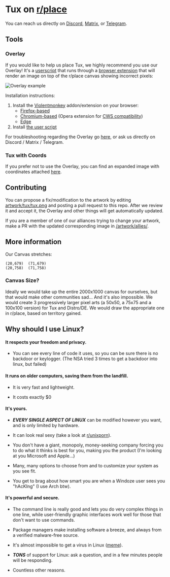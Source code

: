 # Tux on [r/place](https://www.reddit.com/r/place/?cx=36&cy=736&px=12)

You can reach us directly on [Discord](https://discord.gg/cYB7GjWNp8), [Matrix](https://matrix.to/#/#placetux:matrix.org), or [Telegram](https://t.me/+ykZ9LXrdFJZkNzRh).

## Tools

### Overlay

If you would like to help us place Tux, we highly recommend you use our Overlay! It's a [userscript](https://wikipedia.org/wiki/Userscript) that runs through a [browser extension](https://en.wikipedia.org/wiki/Browser_extension) that will render an image on top of the r/place canvas showing incorrect pixels:

![Overlay example](https://raw.githubusercontent.com/r-PlaceTux/place_tux/main/overlay/example.png)

Installation instructions:

1. Install the [Violentmonkey](https://violentmonkey.github.io/) addon/extension on your browser:
    - [Firefox-based](https://addons.mozilla.org/addon/violentmonkey)
    - [Chromium-based](https://chrome.google.com/webstore/detail/jinjaccalgkegednnccohejagnlnfdag) (Opera extension for [CWS compatibility](https://addons.opera.com/extensions/details/install-chrome-extensions/))
    - [Edge](https://microsoftedge.microsoft.com/addons/detail/violentmonkey/eeagobfjdenkkddmbclomhiblgggliao)
3. Install [the user script](https://r-placetux.github.io/place_tux/userscript.user.js)

For troubleshooting regarding the Overlay go [here](https://github.com/r-PlaceTux/place_tux/tree/main/overlay), or ask us directly on Discord / Matrix / Telegram.

### Tux with Coords

If you prefer not to use the Overlay, you can find an expanded image with coordinates attached [here](https://r-placetux.github.io/place_tux/tux_coords.png).

## Contributing

You can propose a fix/modification to the artwork by editing [artwork/tux/tux.png](https://github.com/r-PlaceTux/place_tux/blob/main/artwork/tux/tux.png) and posting a pull request to this repo. After we review it and accept it, the Overlay and other things will get automatically updated.

If you are a member of one of our alliances trying to change your artwork, make a PR with the updated corresponding image in [/artwork/allies/](https://github.com/r-PlaceTux/place_tux/tree/main/artwork/allies).

## More information

Our Canvas stretches:

```
(20,679)  (71,679)
(20,758)  (71,758)
```

### Canvas Size?

Ideally we would take up the entire 2000x1000 canvas for ourselves, but that would make other communities sad... And it's also impossible. We would create 3 progressively larger pixel arts (a 50x50, a 75x75 and a 100x100 version) for Tux and Distro/DE. We would draw the appropriate one in r/place, based on territory gained.

## Why should I use Linux?

#### It respects your freedom and privacy.

- You can see every line of code it uses, so you can be sure there is no backdoor or keylogger. (The NSA tried 3 times to get a backdoor into linux, but failed)

#### It runs on older computers, saving them from the landfill.

- It is very fast and lightweight.

- It costs exactly $0

#### It's yours.

- **_EVERY SINGLE ASPECT OF LINUX_** can be modified however you want, and is only limited by hardware.

- It can look real sexy (take a look at [r/unixporn](https://reddit.com/r/unixporn/)).

- You don't have a giant, monopoly, money-seeking company forcing you to do what it thinks is best for you, making you the product (I'm looking at you Microsoft and Apple...)

- Many, many options to choose from and to customize your system as you see fit.

- You get to brag about how smart you are when a Windoze user sees you "hAcKIng" (I use Arch btw).

#### It's powerful and secure.

- The command line is really good and lets you do very complex things in one line, while user-friendly graphic interfaces work well for those that don't want to use commands.

- Package managers make installing software a breeze, and always from a verified malware-free source.

- It's almost impossible to get a virus in Linux ([meme](https://twitter.com/pr0grammerhum0r/status/1252341297479741442)).

- **_TONS_** of support for Linux: ask a question, and in a few minutes people will be responding.

- Countless other reasons.
